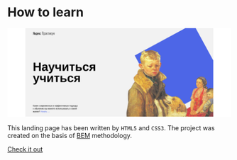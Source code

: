 #  How to learn

![Preview](https://raw.githubusercontent.com/ctacbarada/FRONT/main/images/ScrHTL.png)

This landing page has been written by `HTML5` and `CSS3`. The project was created on the basis of [BEM](https://en.bem.info/) methodology.

[Check it out](https://ctacbarada.github.io/FRONT/)
